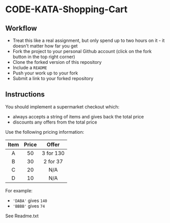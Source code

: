 # CODE-KATA-Shopping-Cart

## Workflow
- Treat this like a real assignment, but only spend up to two hours on it - it doesn't matter how far you get
- Fork the project to your personal Github account (click on the fork button in the top right corner)
- Clone the forked version of this repository
- Include a `README`
- Push your work up to your fork
- Submit a link to your forked repository

## Instructions
You should implement a supermarket checkout which:
- always accepts a string of items and gives back the total price
- discounts any offers from the total price

Use the following pricing information:

| Item  | Price | Offer     |
| :---: | :---: | :---:     |
| A     | 50    | 3 for 130 |
| B     | 30    | 2 for 37  |
| C     | 20    | N/A       |
| D     | 10    | N/A       |

For example:
- `'DABA'` gives `140`
- `'BBBB'` gives `74`



See Readme.txt